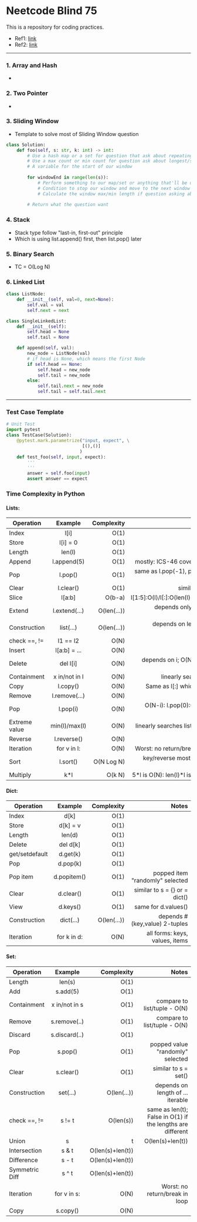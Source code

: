 # Neetcode Blind 75
This is a repository for coding practices.
* Ref1: [link](https://neetcode.io/practice)
* Ref2: [link](https://www.ics.uci.edu/~pattis/ICS-33/lectures/complexitypython.txt)
---

### 1. Array and Hash
* 

### 2. Two Pointer
*

### 3. Sliding Window
* Template to solve most of Sliding Window question
```python
class Solution:
    def foo(self, s: str, k: int) -> int:
        # Use a hash map or a set for question that ask about repeating
        # Use a max count or min count for question ask about longest/shortest substring
        # A variable for the start of our window
		
        for windowEnd in range(len(s)):
            # Perform something to our map/set or anything that'll be used for the result
            # Condition to stop our window and move to the next window
            # Calculate the window max/min length if question asking about length, sum if question about sum and so on
			
        # Return what the question want
```

### 4. Stack
* Stack type follow "last-in, first-out" principle
* Which is using list.append() first, then list.pop() later

### 5. Binary Search
* TC = O(Log N)

### 6. Linked List
```python
class ListNode:
    def __init__(self, val=0, next=None):
        self.val = val
        self.next = next

class SingleLinkedList:
    def __init__(self):
        self.head = None
        self.tail = None

    def append(self, val):
        new_node = ListNode(val)
        # if head is None, which means the first Node
        if self.head == None:
            self.head = new_node
            self.tail = new_node
        else:
            self.tail.next = new_node
            self.tail = self.tail.next
```



---
### Test Case Template
```python
# Unit Test
import pytest
class TestCase(Solution):
    @pytest.mark.parametrize("input, expect", \
                             [(),()]
                            )
    def test_foo(self, input, expect):
        '''
        '''
        answer = self.foo(input)
        assert answer == expect
```

### Time Complexity in Python

#### Lists: 
Operation     | Example      | Complexity| Notes
| ----------- |:------------:| ---------:|-------------:| 
Index         | l[i]         | O(1)	     |
Store         | l[i] = 0     | O(1)	     |
Length        | len(l)       | O(1)	     |
Append        | l.append(5)  | O(1)	     | mostly: ICS-46 covers details
Pop	      | l.pop()      | O(1)	     | same as l.pop(-1), popping at end
Clear         | l.clear()    | O(1)	     | similar to l = []
Slice         | l[a:b]       | O(b-a)	     | l[1:5]:O(l)/l[:]:O(len(l)-0)=O(N)
Extend        | l.extend(...)| O(len(...))   | depends only on len of extension
Construction  | list(...)    | O(len(...))   | depends on length of ... iterable
check ==, !=  | l1 == l2     | O(N)          |
Insert        | l[a:b] = ... | O(N)	     | 
Delete        | del l[i]     | O(N)	     | depends on i; O(N) in worst case
Containment   | x in/not in l| O(N)	     | linearly searches list 
Copy          | l.copy()     | O(N)	     | Same as l[:] which is O(N)
Remove        | l.remove(...)| O(N)	     | 
Pop	      | l.pop(i)     | O(N)	     | O(N-i): l.pop(0):O(N) (see above)
Extreme value | min(l)/max(l)| O(N)	     | linearly searches list for value
Reverse	      | l.reverse()  | O(N)	     |
Iteration     | for v in l:  | O(N)          | Worst: no return/break in loop
Sort          | l.sort()     | O(N Log N)    | key/reverse mostly doesn't change
Multiply      | k*l          | O(k N)        | 5*l is O(N): len(l)*l is O(N**2)

#### Dict:
Operation     | Example      | Complexity| Notes
| ----------- |:------------:| ---------:|-------------:| 
Index         | d[k]         | O(1)	     |
Store         | d[k] = v     | O(1)	     |
Length        | len(d)       | O(1)	     |
Delete        | del d[k]     | O(1)	     |
get/setdefault| d.get(k)     | O(1)	     |
Pop           | d.pop(k)     | O(1)	     | 
Pop item      | d.popitem()  | O(1)	     | popped item "randomly" selected
Clear         | d.clear()    | O(1)	     | similar to s = {} or = dict()
View          | d.keys()     | O(1)	     | same for d.values()
Construction  | dict(...)    | O(len(...))   | depends # (key,value) 2-tuples
Iteration     | for k in d:  | O(N)          | all forms: keys, values, items

#### Set:
Operation     | Example      | Complexity| Notes
| ----------- |:------------:| ---------:|-------------:| 
Length        | len(s)       | O(1)	     |
Add           | s.add(5)     | O(1)	     |
Containment   | x in/not in s| O(1)	     | compare to list/tuple - O(N)
Remove        | s.remove(..) | O(1)	     | compare to list/tuple - O(N)
Discard       | s.discard(..)| O(1)	     | 
Pop           | s.pop()      | O(1)	     | popped value "randomly" selected
Clear         | s.clear()    | O(1)	     | similar to s = set()
Construction  | set(...)     | O(len(...))   | depends on length of ... iterable
check ==, !=  | s != t       | O(len(s))     | same as len(t); False in O(1) if the lengths are different
Union         | s | t        | O(len(s)+len(t))
Intersection  | s & t        | O(len(s)+len(t))
Difference    | s - t        | O(len(s)+len(t))
Symmetric Diff| s ^ t        | O(len(s)+len(t))
Iteration     | for v in s:  | O(N)          | Worst: no return/break in loop
Copy          | s.copy()     | O(N)	     |

